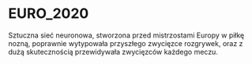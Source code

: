 # EURO_2020

Sztuczna sieć neuronowa, stworzona przed mistrzostami Europy w piłkę nozną, poprawnie wytypowała przyszłego zwycięzce rozgrywek, oraz z dużą skutecznością przewidywała zwycięzców każdego meczu.
